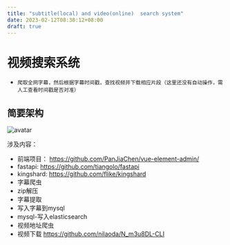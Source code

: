 ```yaml
---
title: "subtitle(local) and video(online)  search system"
date: 2023-02-12T08:30:12+08:00
draft: true
---
```

# 视频搜索系统

  - ```爬取全网字幕，然后根据字幕时间戳，查找视频并下载相应片段（这里还没有自动操作，需人工查看时间戳是否对准）```


简要架构
---

![avatar](https://i.328888.xyz/2023/02/13/cmNud.png)

涉及内容：

- 前端项目：
https://github.com/PanJiaChen/vue-element-admin/
- fastapi:
https://github.com/tiangolo/fastapi
- kingshard:
https://github.com/flike/kingshard
- 字幕爬虫
- zip解压
- 字幕提取
- 写入字幕到mysql
- mysql-写入elasticsearch
- 视频地址爬虫
- 视频下载
https://github.com/nilaoda/N_m3u8DL-CLI
